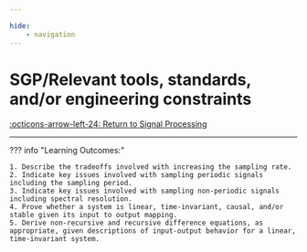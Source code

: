 ```yaml
---

hide:
    - navigation 
---
```

# SGP/Relevant tools, standards, and/or engineering constraints

[:octicons-arrow-left-24: Return to Signal Processing](/Bodies-of-Knowledge/Signal-Processing/)

---

??? info "Learning Outcomes:"

    1. Describe the tradeoffs involved with increasing the sampling rate.
    2. Indicate key issues involved with sampling periodic signals including the sampling period.
    3. Indicate key issues involved with sampling non-periodic signals including spectral resolution.
    4. Prove whether a system is linear, time-invariant, causal, and/or stable given its input to output mapping.
    5. Derive non-recursive and recursive difference equations, as appropriate, given descriptions of input-output behavior for a linear, time-invariant system.